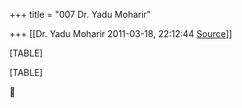 +++
title = "007 Dr. Yadu Moharir"

+++
[[Dr. Yadu Moharir	2011-03-18, 22:12:44 [Source](https://groups.google.com/g/bvparishat/c/L7HIvB6q0O4)]]



[TABLE]

[TABLE]



